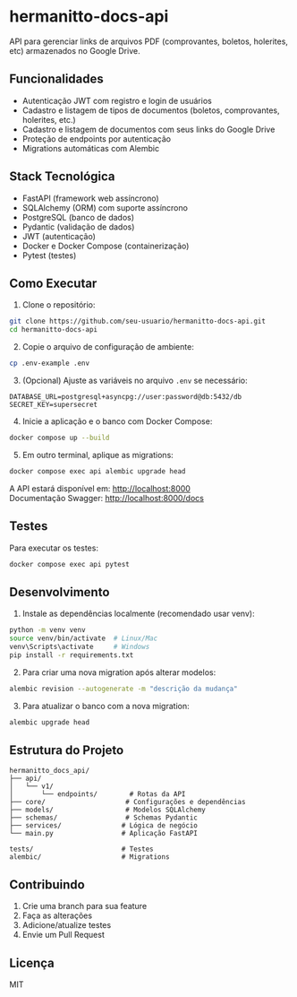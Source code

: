 
# hermanitto-docs-api

API para gerenciar links de arquivos PDF (comprovantes, boletos, holerites, etc) armazenados no Google Drive.

## Funcionalidades

- Autenticação JWT com registro e login de usuários
- Cadastro e listagem de tipos de documentos (boletos, comprovantes, holerites, etc.)
- Cadastro e listagem de documentos com seus links do Google Drive
- Proteção de endpoints por autenticação
- Migrations automáticas com Alembic

## Stack Tecnológica

- FastAPI (framework web assíncrono)
- SQLAlchemy (ORM) com suporte assíncrono
- PostgreSQL (banco de dados)
- Pydantic (validação de dados)
- JWT (autenticação)
- Docker e Docker Compose (containerização)
- Pytest (testes)

## Como Executar

1. Clone o repositório:
```bash
git clone https://github.com/seu-usuario/hermanitto-docs-api.git
cd hermanitto-docs-api
```

2. Copie o arquivo de configuração de ambiente:
```bash
cp .env-example .env
```

3. (Opcional) Ajuste as variáveis no arquivo `.env` se necessário:
```env
DATABASE_URL=postgresql+asyncpg://user:password@db:5432/db
SECRET_KEY=supersecret
```

4. Inicie a aplicação e o banco com Docker Compose:
```bash
docker compose up --build
```

5. Em outro terminal, aplique as migrations:
```bash
docker compose exec api alembic upgrade head
```

A API estará disponível em: [http://localhost:8000](http://localhost:8000)  
Documentação Swagger: [http://localhost:8000/docs](http://localhost:8000/docs)

## Testes

Para executar os testes:
```bash
docker compose exec api pytest
```

## Desenvolvimento

1. Instale as dependências localmente (recomendado usar venv):
```bash
python -m venv venv
source venv/bin/activate  # Linux/Mac
venv\Scripts\activate     # Windows
pip install -r requirements.txt
```

2. Para criar uma nova migration após alterar modelos:
```bash
alembic revision --autogenerate -m "descrição da mudança"
```

3. Para atualizar o banco com a nova migration:
```bash
alembic upgrade head
```

## Estrutura do Projeto

```
hermanitto_docs_api/
├── api/
│   └── v1/
│       └── endpoints/        # Rotas da API
├── core/                    # Configurações e dependências
├── models/                  # Modelos SQLAlchemy
├── schemas/                 # Schemas Pydantic
├── services/               # Lógica de negócio
└── main.py                 # Aplicação FastAPI

tests/                      # Testes
alembic/                    # Migrations
```

## Contribuindo

1. Crie uma branch para sua feature
2. Faça as alterações
3. Adicione/atualize testes
4. Envie um Pull Request

## Licença

MIT

